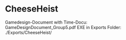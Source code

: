 # CheeseHeist
Gamedesign-Document with Time-Docu: GameDesignDocument_Group5.pdf
EXE in Exports Folder: ./Exports/CheeseHeist/
